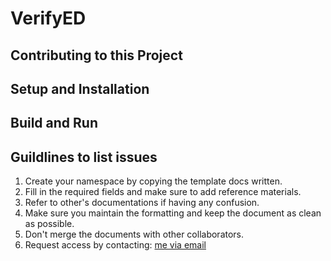 # VerifyED

## Contributing to this Project

## Setup and Installation

## Build and Run

## Guildlines to list issues

1. Create your namespace by copying the template docs written.
2. Fill in the required fields and make sure to add reference materials.
3. Refer to other's documentations if having any confusion.
4. Make sure you maintain the formatting and keep the document as clean as possible.
5. Don't merge the documents with other collaborators.
6. Request access by contacting: [me via email](mailto:dipanshumahato@gmail.com?subject=Add%20me%20in%20google%20docs%20for%20VerifyED&body=My%20Name%3A%20%3Center%20your%20name%20here%3E%0AContact%3A%20%3Center%20phone%20number%3E%0Aemail%3A%20%3Cemail%20address%3E%0A%0A "Opens in Gmail")
